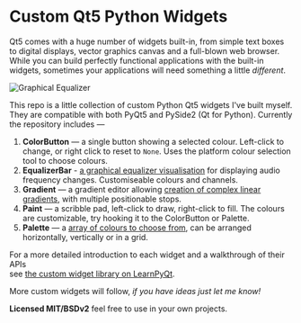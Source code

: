 # Custom Qt5 Python Widgets

Qt5 comes with a huge number of widgets built-in, from simple text boxes to digital displays, vector graphics canvas and a full-blown web browser. While you can build perfectly functional applications with the built-in widgets, sometimes your applications will need something a little *different*.

![Graphical Equalizer](https://i.imgur.com/0F2ZgqE.gif)

This repo is a little collection of custom Python Qt5 widgets I've built myself. They are compatible with both PyQt5 and PySide2 (Qt for Python). Currently the repository includes —

1. **ColorButton** — a single button showing a selected colour. Left-click to change, or right click to reset to `None`. Uses the platform colour selection tool to choose colours.
2. **EqualizerBar** - [a graphical equalizer visualisation](https://www.learnpyqt.com/widgets/equalizerbar/) for displaying audio frequency changes. Customiseable colours and channels.
3. **Gradient** — a gradient editor allowing [creation of complex linear gradients](https://www.learnpyqt.com/widgets/gradient/), with multiple positionable stops.
4. **Paint** — a scribble pad, left-click to draw, right-click to fill. The colours are customizable, try hooking it to the ColorButton or Palette.
5. **Palette** — a [array of colours to choose from](https://www.learnpyqt.com/widgets/palette/), can be arranged horizontally, vertically or in a grid.

For a more detailed introduction to each widget and a walkthrough of their APIs  
see [the custom widget library on LearnPyQt](https://www.learnpyqt.com/widgets/). 

More custom widgets will follow, *if you have ideas just let me know!*

**Licensed MIT/BSDv2** feel free to use in your own projects.